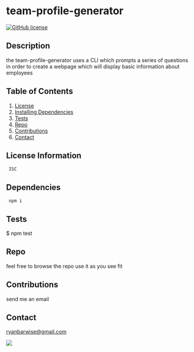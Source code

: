 
  
  # team-profile-generator
  
  [![GitHub license](https://img.shields.io/github/last-commit/ryanbarwise/team-profile-generator)](https://github.com/ryanbarwise/team-profile-generator)
   


  ## Description
 the team-profile-generator uses a CLI which prompts a series of questions in order to create a webpage which will display basic information about employees

  ## Table of Contents
  1. [License](#license)
  2. [Installing Dependencies](#dependencies)
  3. [Tests](#tests)
  3. [Repo](#repo)
  4. [Contributions](#contributions)
  5. [Contact](#contact)

  <a name = "license"></a>
  ## License Information
     ISC

  <a name = "dependencies"></a>
  ## Dependencies
     npm i

  <a name = "tests"></a>
  ## Tests
   $ npm test

  <a name = "repo"></a>
  ## Repo
  feel free to browse the repo use it as you see fit

  <a name = "contributions"></a>
  ## Contributions 
   send me an email

  <a name = "contact"></a>
  ## Contact
  <ryanbarwise@gmail.com>
  
  ![](template-generator-gif.gif)
  

  
    
  
  